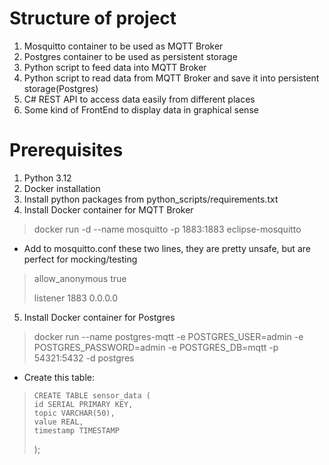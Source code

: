 # Structure of project
1. Mosquitto container to be used as MQTT Broker
2. Postgres container to be used as persistent storage
3. Python script to feed data into MQTT Broker
4. Python script to read data from MQTT Broker and save it into persistent storage(Postgres)
5. C# REST API to access data easily from different places
6. Some kind of FrontEnd to display data in graphical sense




# Prerequisites

1. Python 3.12
2. Docker installation
3. Install python packages from python_scripts/requirements.txt
4. Install Docker container for MQTT Broker
> docker run -d --name mosquitto -p 1883:1883 eclipse-mosquitto
  - Add to mosquitto.conf these two lines, they are pretty unsafe, but are perfect for mocking/testing
>  allow_anonymous true
> 
>  listener 1883 0.0.0.0
5. Install Docker container for Postgres
> docker run --name postgres-mqtt -e POSTGRES_USER=admin -e POSTGRES_PASSWORD=admin -e POSTGRES_DB=mqtt -p 54321:5432 -d postgres
- Create this table:
>     CREATE TABLE sensor_data (
>     id SERIAL PRIMARY KEY,
>     topic VARCHAR(50),
>     value REAL,
>     timestamp TIMESTAMP
> );

